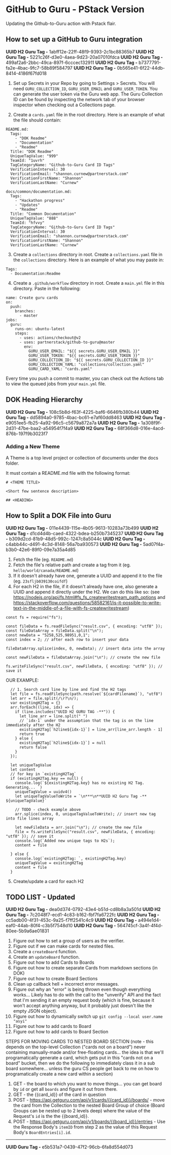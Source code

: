 # GitHub to Guru - PStack Version
Updating the Github-to-Guru action with Pstack flair.

## How to set up a GitHub to Guru integration
**UUID H2 Guru Tag -** 1abff12e-22ff-48f9-9393-2c1bc88365b7
**UUID H2 Guru Tag -** 5221c26f-d3e0-4aea-9d23-20a07010fdca
**UUID H2 Guru Tag -** 499af2a6-2bbc-49ca-897f-6cccec132911
**UUID H2 Guru Tag -** b7377791-fa2e-4bac-9fc7-58b89f584797
**UUID H2 Guru Tag -** 0b565e41-6f22-44db-8414-4186f67fd018


1. Set up Secrets in your Repo by going to Settings > Secrets. You will need `GURU_COLLECTION_ID`, `GURU_USER_EMAIL` and `GURU_USER_TOKEN`. You can generate the user token via the Guru web app. The Guru Collection ID can be found by inspecting the network tab of your browser inspector when checking out a Collections page.

2. Create a `cards.yaml` file in the root directory. Here is an example of what the file should contain:
```
README.md:
  Tags:
    - "DOK Readme"
    - "Documentation"
    - "Readme"
  Title: "DOK Readme"
  UniqueTagValue: "999"
  TeamId: "1uvrh"
  TagCategoryName: "Github-to-Guru Card ID Tags"
  VerificationInterval: 30
  VerificationEmail: "shannon.curnew@partnerstack.com"
  VerificationFirstName: "Shannon"
  VerificationLastName: "Curnew"

docs/common/documentation.md:
  Tags:
    - "Hackathon progress"
    - "Updates"
    - "Readme"
  Title: "Common Documentation"
  UniqueTagValue: "888"
  TeamId: "hfvvy"
  TagCategoryName: "Github-to-Guru Card ID Tags"
  VerificationInterval: 30
  VerificationEmail: "shannon.curnew@partnerstack.com"
  VerificationFirstName: "Shannon"
  VerificationLastName: "Curnew"

```

3. Create a `collections` directory in root. Create a `collections.yaml` file in the `collections` directory. Here is an example of what you may paste in:
```
Tags:
  - Documentation:Readme
```

4. Create a `.github/workflow` directory in root. Create a `main.yml` file in this directory. Paste in the following:
```
name: Create guru cards
on:
  push:
    branches:
      - master
jobs:
  guru:
    runs-on: ubuntu-latest
    steps:
      - uses: actions/checkout@v2
      - uses: partnerstack/github-to-guru@master
        env:
          GURU_USER_EMAIL: "${{ secrets.GURU_USER_EMAIL }}"
          GURU_USER_TOKEN: "${{ secrets.GURU_USER_TOKEN }}"
          GURU_COLLECTION_ID: "${{ secrets.GURU_COLLECTION_ID }}"
          GURU_COLLECTION_YAML: "collections/collection.yaml"
          GURU_CARD_YAML: "cards.yaml"
```
Every time you push a commit to master, you can check out the Actions tab to view the queued jobs from your `main.yml` file.

## DOK Heading Hierarchy
**UUID H2 Guru Tag -** 108c5b8d-f63f-4225-baf6-6646fb380b44
**UUID H2 Guru Tag -** dd5894a0-9785-4bac-bc61-e7af60dd8463
**UUID H2 Guru Tag -** e9051ee5-fb25-4a92-96c5-c5679a872a7a
**UUID H2 Guru Tag -** 1a308f9f-2d31-47be-baa2-a54954f7f4a9
**UUID H2 Guru Tag -** 68f366d8-016e-4acd-876b-197f9b3023f7
### Adding a New Theme
A Theme is a top level project or collection of documents under the docs folder.

It must contain a README.md file with the following format:
```
# <THEME TITLE>

<Short few sentence description>

## <HEADING>
```

## How to Split a DOK File into Guru
**UUID H2 Guru Tag -** 011e4439-115e-4b05-9613-10283a73b499
**UUID H2 Guru Tag -** d1cd4d4b-caed-4322-bdea-b250b7345237
**UUID H2 Guru Tag -** b309d2cd-81b9-48d5-992c-1247c8a5044c
**UUID H2 Guru Tag -** c4abb44c-d491-4c3d-8148-56a7ba930573
**UUID H2 Guru Tag -** 5ad07f4a-b3b0-42e6-89f0-09e7a35a4d85
1. Fetch the file (eg. `README.md`)
2. Fetch the file's relative path and create a tag from it (eg. `hello/world/canada/README.md`)
3. If it doesn't already have one, generate a UUID and append it to the file (eg. `23sfljb039130coifdf`)
4. For each H2 in the file, if it doesn't already have one, also generate a UUID and append it directly under the H2. We can do this like so:
(see https://nodejs.org/api/fs.html#fs_fs_createwritestream_path_options and https://stackoverflow.com/questions/58582161/is-it-possible-to-write-text-in-the-middle-of-a-file-with-fs-createwritestream)
```
const fs = require("fs");

const fileData = fs.readFileSync("result.csv", { encoding: "utf8" });
const fileDataArray = fileData.split("\n");
const newData = "5258,525,98951,0,1";
const index = 2; // after each row to insert your data

fileDataArray.splice(index, 0, newData); // insert data into the array

const newFileData = fileDataArray.join("\n"); // create the new file

fs.writeFileSync("result.csv", newFileData, { encoding: "utf8" }); // save it
```

OUR EXAMPLE:
```
  // 1. Search card line by line and find the H2 tags
  let file = fs.readFileSync(path.resolve(`${cardFilename}`), "utf8")
  let arr = file.split(/\r?\n/);
  var existingH2Tag = {}
  arr.forEach((line, idx) => {
    if (line.includes("UUID H2 GURU TAG -**")) {
      let line_arr = line.split(" ")
      // `idx-1` under the assumption that the tag is on the line immediately after the H2
      existingH2Tag[`h2line${idx-1}`] = line_arr[line_arr.length - 1]
      return true
    } else {
      existingH2Tag[`h2line${idx-1}`] = null
      return false
    }
  });

  let uniqueTagValue
  let content
  // for key in `existingH2Tag`
  if (existingH2Tag.key == null) {
    console.log(`${existingH2Tag.key} has no existing H2 Tag. Generating... `)
    uniqueTagValue = uuidv4()
    let uniqueTagValueToWrite = `\n***\n**UUID H2 Guru Tag -** ${uniqueTagValue}`

    // TODO - check example above
    arr.splice(index, 0, uniqueTagValueToWrite); // insert new tag into file lines array

    let newFileData = arr.join("\n"); // create the new file
    file = fs.writeFileSync("result.csv", newFileData, { encoding: "utf8" }); // save it
    console.log(`Added new unique tags to H2s`);
    content = file

  } else {
    console.log(`existingH2Tag: `, existingH2Tag.key)
    uniqueTagValue = existingH2Tag
    content = file
  }
```
5. Create/update a card for each H2

## TODO LIST - Updated
**UUID H2 Guru Tag -** dea0d374-0792-43e4-b51d-cd8b8a3a501d
**UUID H2 Guru Tag -** 7c2048f7-ecd1-4c83-b162-fbf7fa6722fc
**UUID H2 Guru Tag -** cc5adb00-4f31-453c-9a25-f7ff2541c4c9
**UUID H2 Guru Tag -** a494e1d4-eaf0-44ab-80f4-c3b5f7548d10
**UUID H2 Guru Tag -** 564745cf-3a4f-4f4d-80ee-5b9a6ae01831
1. Figure out how to set a group of users as the verifier.
2. Figure out if we can make cards for nested files.
3. Create a `createBoard` function.
4. Create an `updateBoard` function.
5. Figure out how to add Cards to Boards
6. Figure out how to create separate Cards from markdown sections (in DOK)
7. Figure out how to create Board Sections
8. Clean up callback hell + incorrect error messages.
9. Figure out why an "error" is being thrown even though everything works... Likely has to do with the call to the "unverify" API and the fact that I'm sending it an empty request body (which is fine, because it won't accept anything anyway, but it probably just doesn't like the empty JSON object).
10. Figure out how to dynamically switch up `git config --local user.name "asyi"`
11. Figure out how to add cards to Board
12. Figure out how to add cards to Board Section


STEPS FOR MOVING CARDS TO NESTED BOARD SECTION (note - this depends on the top-level Collection ("cards not on a board") never containing manually-made and/or free-floating cards... the idea is that we'll programatically generate a card, which gets put in this "cards not on a board" bucket, then we do the following to immediately class it in a sub board somewhere... unless the guru CS people get back to me on how to programatically create a new card within a section)
1. GET - the board to which you want to move things... you can get board by `id` or get all `boards` and figure it out from there.
2. GET - the {{card_id}} of the card in question
3. POST - https://api.getguru.com/api/v1/cards/{{card_id}}/boards/ - move the card from the Collection to the nested Board Group of choice (Board Groups can be nested up to 2 levels deep) where the value of the Request's `id` is the the {{board_id}}.
4. POST - https://api.getguru.com/api/v1/boards/{{board_id}}/entries - Use the Response Body's `itemID` from step 2 as the value of this Request Body's `BoardEntries[i].id`.

***
**UUID Guru Tag -** e5b531a7-0439-47f2-96cb-6fa8d554d073